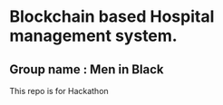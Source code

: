 # Blockchain based Hospital management system.

## Group name : Men in Black
This repo is for Hackathon 
